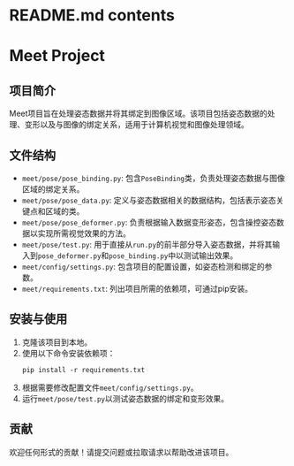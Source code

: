 # README.md contents

# Meet Project

## 项目简介
Meet项目旨在处理姿态数据并将其绑定到图像区域。该项目包括姿态数据的处理、变形以及与图像的绑定关系，适用于计算机视觉和图像处理领域。

## 文件结构
- `meet/pose/pose_binding.py`: 包含`PoseBinding`类，负责处理姿态数据与图像区域的绑定关系。
- `meet/pose/pose_data.py`: 定义与姿态数据相关的数据结构，包括表示姿态关键点和区域的类。
- `meet/pose/pose_deformer.py`: 负责根据输入数据变形姿态，包含操控姿态数据以实现所需视觉效果的方法。
- `meet/pose/test.py`: 用于直接从`run.py`的前半部分导入姿态数据，并将其输入到`pose_deformer.py`和`pose_binding.py`中以测试输出效果。
- `meet/config/settings.py`: 包含项目的配置设置，如姿态检测和绑定的参数。
- `meet/requirements.txt`: 列出项目所需的依赖项，可通过pip安装。

## 安装与使用
1. 克隆该项目到本地。
2. 使用以下命令安装依赖项：
   ```
   pip install -r requirements.txt
   ```
3. 根据需要修改配置文件`meet/config/settings.py`。
4. 运行`meet/pose/test.py`以测试姿态数据的绑定和变形效果。

## 贡献
欢迎任何形式的贡献！请提交问题或拉取请求以帮助改进该项目。